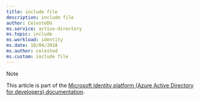 ```yaml
---
title: include file
description: include file
author: CelesteDG
ms.service: active-directory
ms.topic: include
ms.workload: identity
ms.date: 10/04/2018
ms.author: celested
ms.custom: include file
---
```


> [!NOTE]
> This article is part of the [Microsoft identity platform (Azure Active Directory for developers) documentation](../articles/active-directory/develop/index.yml).
